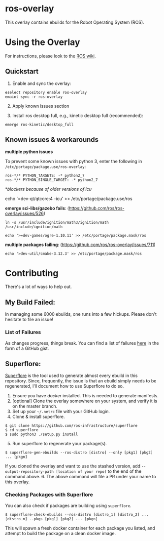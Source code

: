 ros-overlay
===========
This overlay contains ebuilds for the Robot Operating System (ROS).

Using the Overlay
=================

For instructions, please look to the [ROS wiki](http://wiki.ros.org/ROS/Installation).

Quickstart
----------

1. Enable and sync the overlay:
```
eselect repository enable ros-overlay
emaint sync -r ros-overlay
````
2. Apply known issues section

3. Install ros desktop full, e.g., kinetic desktop full (recommended):
```
emerge ros-kinetic/desktop_full
```

Known issues & workarounds
--------------------------

**multiple python issues**

To prevent some known issues with python 3, enter the following in
`/etc/portage/package.use/ros-overlay`:
```
ros-*/* PYTHON_TARGETS: -* python2_7
ros-*/* PYTHON_SINGLE_TARGET: -* python2_7
```
**blockers because of older versions of icu*

echo '=dev-qt/qtcore:4 -icu' >> /etc/portage/package.use/ros

**emerge sci-libs/gazebo fails**: (https://github.com/ros/ros-overlay/issues/526)

```
ln -s /usr/include/ignition/math3/ignition/math /usr/include/ignition/math
```

```
echo '>=dev-games/ogre-1.10.11' >> /etc/portage/package.mask/ros
```

**multiple packages failing**: (https://github.com/ros/ros-overlay/issues/711)

```
echo '>dev-util/cmake-3.12.3' >> /etc/portage/package.mask/ros
```

Contributing
=============

There's a lot of ways to help out.

My Build Failed:
-----------------
In managing some 6000 ebuilds, one runs into a few hickups. Please don't hesitate
to file an issue!

### List of Failures
As changes progress, things break. You can find a list of failures
[here](https://gist.github.com/allenh1/8583d09f6ef4273b6e364e3578edad3d) in the form of a GitHub gist.

Superflore:
------------
[Superflore](https://github.com/ros-infrastructure/superflore) is the tool used to
generate almost every ebuild in this repository. Since, frequently, the issue is that
an ebuild simply needs to be regenerated, I'll document how to use Superflore to do so.

1. Ensure you have _docker_ installed. This is needed to generate manifests.
2. [optional] Clone the overlay somewhere on your system, and verify it is on the master branch.
3. Set up your `~/.netrc` file with your GitHub login.
4. Clone & install superflore.
```
$ git clone https://github.com/ros-infrastructure/superflore
$ cd superflore
$ sudo python3 ./setup.py install
```
5. Run superflore to regenerate your package(s).
```
$ superflore-gen-ebuilds --ros-distro [distro] --only [pkg1] [pkg2] ... [pkgn]
```

If you cloned the overlay and want to use the stashed version, add `--output-repository-path [location of your repo]` to the end of the command above.
6. The above command will file a PR under your name to this overlay.


### Checking Packages with Superflore
You can also check if packages are building using `superflore`.

```
$ superflore-check-ebuilds --ros-distro [distro_1] [distro_2] ... [distro_n] --pkgs [pkg1] [pkg2] ... [pkgn]
```

This will spawn a fresh docker container for each package you listed, and attempt to build the
package on a clean docker image.

